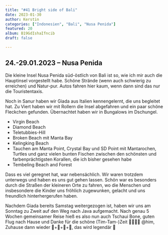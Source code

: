 ```yaml
---
title: "#41 Bright side of Bali"
date: 2023-01-30
author: Kerstin
categories: ["Indonesien", "Bali", "Nusa Penida"]
featured: 20
album: B19GdIshaIfncib
draft: false

---
```


## 24.-29.01.2023 – Nusa Penida

Die kleine Insel Nusa Penida süd-östlich von Bali ist so, wie ich mir auch die Hauptinsel vorgestellt habe. Schöne Strände (wenn auch schwierig zu erreichen) und Natur-pur. Autos fahren hier kaum, wenn dann sind das nur die Touristentaxis. 

Noch in Sanur haben wir Giada aus Italien kennengelernt, die uns begleitet hat. Zu Viert haben wir mit Rollern die Insel abgefahren und ein paar schöne Fleckchen gefunden. Übernachtet haben wir in Bungalows im Dschungel.

* Virgin Beach
* Diamond Beach
* Teletubbies-Hill
* Broken Beach mit Manta Bay
* Kelingking Beach 
* Tauchen am Manta Point, Crystal Bay und SD Point mit Mantarochen, Turtles und ganz vielen bunten Fischen zwischen den schönsten und farbenprächtigsten Korallen, die ich bisher gesehen habe
* Tembeling Beach and Forest

Dass es viel geregnet hat, war nebensächlich. Wir waren trotzdem unterwegs und haben es uns gut gehen lassen. Schön war es besonders durch die Straßen der kleineren Orte zu fahren, wo die Menschen und insbesondere die Kinder uns fröhlich zugewunken, gelacht und uns freundlich hinterhergerufen haben.

Nachdem Giada bereits Samstag weitergezogen ist, haben wir uns am Sonntag zu Zweit auf den Weg nach Java aufgemacht. 
Nach genau 5 Wochen gemeinsamer Reise hieß es also nun auch Tschaui Bone, guten Flug nach Hause und Danke für die schöne (Tim-Tam-)Zeit 🤘🏻🍪🤗 
@him, Zuhause dann wieder 🥪+🍕+🍦+🍻, das wird legendär 🥳